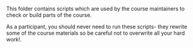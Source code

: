 This folder contains scripts which are used by the course maintainers to check or build parts of the course.

As a participant, you should never need to run these scripts- they rewrite some of the course materials so be careful not to overwrite all your hard work!.
